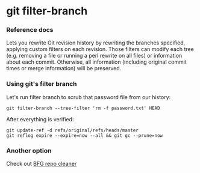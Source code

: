 # git filter-branch

### Reference docs

Lets you rewrite Git revision history by rewriting the branches specified, applying custom filters on each revision. Those filters can modify each tree (e.g. removing a file or running a perl rewrite on all files) or information about each commit. Otherwise, all information (including original commit times or merge information) will be preserved.

### Using git's filter branch

Let's run filter branch to scrub that password file from our history:

```
git filter-branch --tree-filter 'rm -f password.txt' HEAD
```

After everything is verified:

```
git update-ref -d refs/original/refs/heads/master
git reflog expire --expire=now --all && git gc --prune=now
```

### Another option

Check out [BFG repo cleaner](https://rtyley.github.io/bfg-repo-cleaner/)
